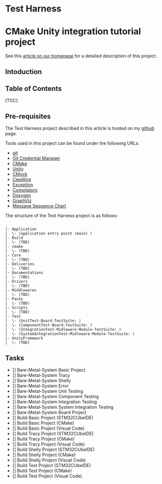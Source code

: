 # Test Harness

# CMake Unity integration tutorial project

See this [article on our homepage](https://honeytreelabs.com/posts/cmake-unity-integration/) for a detailed description of this project. 

Intoduction
---------------

Table of Contents
---------------

[TOC]

Pre-requisites
---------------

The Test Harness project described in this article is hosted on my [github](https://git-scm.com/) page. 

Tools used in this project can be found under the following URLs:

* [git](https://git-scm.com/)
* [Git Credential Manager](https://github.com/git-ecosystem/git-credential-manager)
* [CMake](https://cmake.org/)
* [Unity](https://www.throwtheswitch.org/unity/)
* [CMock](https://www.throwtheswitch.org/cmock)
* [Ceedling](https://www.throwtheswitch.org/ceedling)
* [Exception](https://www.throwtheswitch.org/cexception)
* [Compilators]()
* [Doxygen](https://www.doxygen.nl)
* [GraphViz](https://graphviz.org/download/)
* [Message Sequence Chart](https://www.mcternan.me.uk/mscgen/)

The structure of the Test Harness project is as follows:

```
.
|- Application
|  \- (application entry point (main) )
|- Build
|  \- (TBD)
|- cmake
|  \- (TBD)
|- Core
|  \- (TBD)
|- Deliveries
|  \- (TBD)
|- Documentations
|  \- (TBD)
|- Drivers
|  \- (TBD)
|- Middlewares
|  \- (TBD)
|- Packs
|  \- (TBD)
|- Scripts
|  \- (TBD)
|- Test
|  \- (UnitTest-Board-TestSuite: )
|  \- (ComponentTest-Board-TestSuite: )
|  \- (IntegrationTest-Midleware-Module-TestSuite: )
|  \- (SystemIntegrationTest-Midleware-Module-TestSuite: )
|- UnityFramework
|  \- (TBD)
```


Tasks
---------------

- [] Bare-Metal-System Basic Project
- [] Bare-Metal-System Tracy
- [] Bare-Metal-System Shelly
- [] Bare-Metal-System Error
- [] Bare-Metal-System Unit Testing
- [] Bare-Metal-System Component Testing
- [] Bare-Metal-System Integration Testing
- [] Bare-Metal-System System Integration Testing
- [] Bare-Metal-System Board Project 
- [] Build Basic Project (STM32CUbeIDE)
- [] Build Basic Project (CMake)
- [] Build Basic Project (Visual Code)
- [] Build Tracy Project (STM32CUbeIDE)
- [] Build Tracy Project (CMake)
- [] Build Tracy Project (Visual Code)
- [] Build Shelly Project (STM32CUbeIDE)
- [] Build Shelly Project (CMake)
- [] Build Shelly Project (Visual Code)
- [] Build Test Project (STM32CUbeIDE)
- [] Build Test Project (CMake)
- [] Build Test Project (Visual Code)

